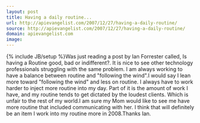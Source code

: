 ```yaml
---
layout: post
title: Having a daily routine...
url: http://apievangelist.com/2007/12/27/having-a-daily-routine/
source: http://apievangelist.com/2007/12/27/having-a-daily-routine/
domain: apievangelist.com
image: 
---
```

{% include JB/setup %}Was just reading a post by Ian Forrester called, Is having a Routine good, bad or indifferent?.  It is nice to see other technology professionals struggling with the same problem.  I am always working to have a balance between routine and "following the wind".I would say I lean more toward "following the wind" and less on routine.  I always have to work harder to inject more routine into my day. Part of it is the amount of work I have, and my routine tends to get dictated by the loudest clients.  Which is unfair to the rest of my world.I am sure my Mom would like to see me have more routine that included communicating with her.  I think that will definitely be an item I work into my routine more in 2008.Thanks Ian.